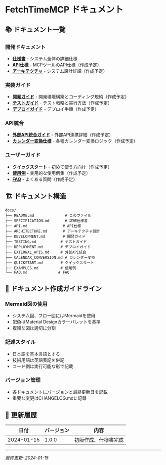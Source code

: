 # FetchTimeMCP ドキュメント

## 📚 ドキュメント一覧

### 開発ドキュメント
- [**仕様書**](./SPECIFICATION.md) - システム全体の詳細仕様
- [**API仕様**](./API.md) - MCPツールのAPI仕様（作成予定）
- [**アーキテクチャ**](./ARCHITECTURE.md) - システム設計詳細（作成予定）

### 実装ガイド
- [**開発ガイド**](./DEVELOPMENT.md) - 開発環境構築とコーディング規約（作成予定）
- [**テストガイド**](./TESTING.md) - テスト戦略と実行方法（作成予定）
- [**デプロイガイド**](./DEPLOYMENT.md) - デプロイ手順（作成予定）

### API統合
- [**外部API統合ガイド**](./EXTERNAL_APIS.md) - 外部API連携詳細（作成予定）
- [**カレンダー変換仕様**](./CALENDAR_CONVERSION.md) - 各種カレンダー変換ロジック（作成予定）

### ユーザーガイド
- [**クイックスタート**](./QUICKSTART.md) - 初めて使う方向け（作成予定）
- [**使用例**](./EXAMPLES.md) - 実用的な使用例集（作成予定）
- [**FAQ**](./FAQ.md) - よくある質問（作成予定）

## 🏗️ ドキュメント構造

```
docs/
├── README.md              # このファイル
├── SPECIFICATION.md       # 詳細仕様書
├── API.md                # API仕様
├── ARCHITECTURE.md       # アーキテクチャ設計
├── DEVELOPMENT.md        # 開発ガイド
├── TESTING.md           # テストガイド
├── DEPLOYMENT.md        # デプロイガイド
├── EXTERNAL_APIS.md     # 外部API統合
├── CALENDAR_CONVERSION.md # カレンダー変換
├── QUICKSTART.md        # クイックスタート
├── EXAMPLES.md          # 使用例
└── FAQ.md              # FAQ
```

## 📝 ドキュメント作成ガイドライン

### Mermaid図の使用
- システム図、フロー図にはMermaidを使用
- 配色はMaterial Designカラーパレットを基準
- 複雑な図は適切に分割

### 記述スタイル
- 日本語を基本言語とする
- 技術用語は英語表記を併記
- コード例は実行可能な形で記載

### バージョン管理
- 各ドキュメントにバージョンと最終更新日を記載
- 重要な変更はCHANGELOG.mdに記録

## 🔄 更新履歴

| 日付 | バージョン | 内容 |
|------|------------|------|
| 2024-01-15 | 1.0.0 | 初版作成、仕様書完成 |

---

*最終更新: 2024-01-15*